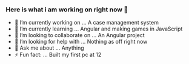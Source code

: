 ### Here is what i am working on right now 👋


- 🔭 I’m currently working on  ... A case management system
- 🌱 I’m currently learning  ... Angular and making games in JavaScript 
- 👯 I’m looking to collaborate on ...  An Angular project
- 🤔 I’m looking for help with ... Nothing as off right now
- 💬 Ask me about ... Anything
- ⚡ Fun fact: ... Built my first pc at 12
